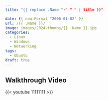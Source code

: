 ```yaml
---
title: "{{ replace .Name "-" " " | title }}"

date: {{ now.Format "2006-01-02" }}
url: /{{ .Name }}/
image: images/2024-thumbs/{{ .Name }}.jpg
categories:
  - Linux
  - Windows
  - Networking
tags:
  - Ubuntu
draft: true
---
```

<!--more-->



## Walkthrough Video

{{< youtube 11111111 >}}
